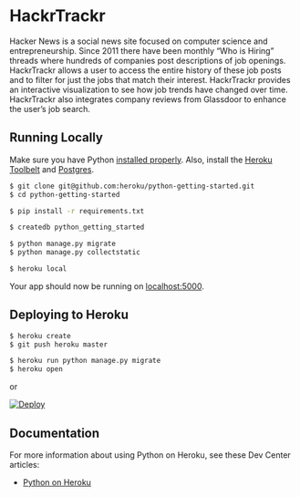 # HackrTrackr

Hacker News is a social news site focused on computer science and entrepreneurship. Since 2011 there have been monthly “Who is Hiring” threads where hundreds of companies post descriptions of job openings. HackrTrackr allows a user to access the entire history of these job posts and to filter for just the jobs that match their interest. HackrTrackr provides an interactive visualization to see how job trends have changed over time. HackrTrackr also integrates company reviews from Glassdoor to enhance the user’s job search.

## Running Locally

Make sure you have Python [installed properly](http://install.python-guide.org).  Also, install the [Heroku Toolbelt](https://toolbelt.heroku.com/) and [Postgres](https://devcenter.heroku.com/articles/heroku-postgresql#local-setup).

```sh
$ git clone git@github.com:heroku/python-getting-started.git
$ cd python-getting-started

$ pip install -r requirements.txt

$ createdb python_getting_started

$ python manage.py migrate
$ python manage.py collectstatic

$ heroku local
```

Your app should now be running on [localhost:5000](http://localhost:5000/).

## Deploying to Heroku

```sh
$ heroku create
$ git push heroku master

$ heroku run python manage.py migrate
$ heroku open
```
or

[![Deploy](https://www.herokucdn.com/deploy/button.png)](https://heroku.com/deploy)

## Documentation

For more information about using Python on Heroku, see these Dev Center articles:

- [Python on Heroku](https://devcenter.heroku.com/categories/python)
